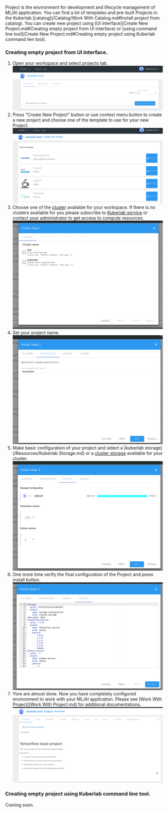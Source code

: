 Project is the environment for development and lifecycle management of ML/AI application. You can find a lot of templates and pre-built Projects in the Kuberlab [catalog](/Catalog/Work With Catalog.md#Install project from catalog). You can create new project using [UI interface](Create New Project.md#Creating empty project from UI interface) or [using command line tool](Create New Project.md#Creating empty project using Kuberlab command lien tool).

### Creating empty project from UI interface.
1. Open your workspace and select projects tab.
![](/img/project/create1.png)
2. Press "Create New Project" button or use context menu button to create a new project and choose one of the template to use for your new Project.
![](/img/project/wizard-1.png)
3. Choose one of the [cluster](/Resources/Cluster.md) available for your workspace. If there is no clusters available for you please subscribe to [Kuberlab service](/Settings/User.md#Billing) or contact your administrator to get access to compute resources.
![](/img/project/wizard-2.png)
4. Set your project name.
![](/img/project/wizard-3.png)
5. Make basic configuration of your project and select a [kuberlab storage](/Resources/Kuberlab Storage.md) or a [cluster storage](/Resources/Clusters.md) available for your cluster.
![](/img/project/wizard-4.png)
6. One more time verify the final configuration of the Project and press install button.
![](/img/project/wizard-5.png)
7. Yore are almost done. Now you have completely configured environment to work with your ML/AI application. Please see [Work With Project](Work With Project.md) for additional documentations.
![](/img/project/wizard-6.png)
### Creating empty project using Kuberlab command line tool.
Coming soon.
